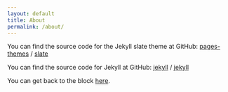 ```yaml
---
layout: default
title: About
permalink: /about/
---
```


You can find the source code for the Jekyll slate theme at GitHub:
[pages-themes](https://github.com/pages-themes) /
[slate](https://github.com/pages-themes/slate)

You can find the source code for Jekyll at GitHub:
[jekyll][jekyll-organization] /
[jekyll](https://github.com/jekyll/jekyll)


[jekyll-organization]: https://github.com/jekyll


You can get back to the block [here](/pages-test/).
